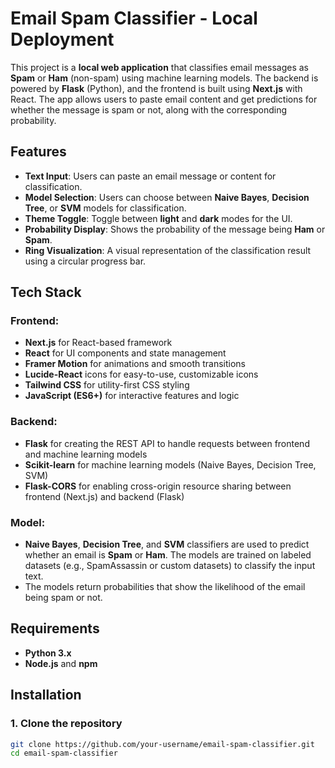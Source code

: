 # Email Spam Classifier - Local Deployment

This project is a **local web application** that classifies email messages as **Spam** or **Ham** (non-spam) using machine learning models. The backend is powered by **Flask** (Python), and the frontend is built using **Next.js** with React. The app allows users to paste email content and get predictions for whether the message is spam or not, along with the corresponding probability.

## Features

- **Text Input**: Users can paste an email message or content for classification.
- **Model Selection**: Users can choose between **Naive Bayes**, **Decision Tree**, or **SVM** models for classification.
- **Theme Toggle**: Toggle between **light** and **dark** modes for the UI.
- **Probability Display**: Shows the probability of the message being **Ham** or **Spam**.
- **Ring Visualization**: A visual representation of the classification result using a circular progress bar.

## Tech Stack

### Frontend:
- **Next.js** for React-based framework
- **React** for UI components and state management
- **Framer Motion** for animations and smooth transitions
- **Lucide-React** icons for easy-to-use, customizable icons
- **Tailwind CSS** for utility-first CSS styling
- **JavaScript (ES6+)** for interactive features and logic

### Backend:
- **Flask** for creating the REST API to handle requests between frontend and machine learning models
- **Scikit-learn** for machine learning models (Naive Bayes, Decision Tree, SVM)
- **Flask-CORS** for enabling cross-origin resource sharing between frontend (Next.js) and backend (Flask)

### Model:
- **Naive Bayes**, **Decision Tree**, and **SVM** classifiers are used to predict whether an email is **Spam** or **Ham**. The models are trained on labeled datasets (e.g., SpamAssassin or custom datasets) to classify the input text.
- The models return probabilities that show the likelihood of the email being spam or not.

## Requirements

- **Python 3.x**
- **Node.js** and **npm**

## Installation

### 1. Clone the repository

```bash
git clone https://github.com/your-username/email-spam-classifier.git
cd email-spam-classifier
